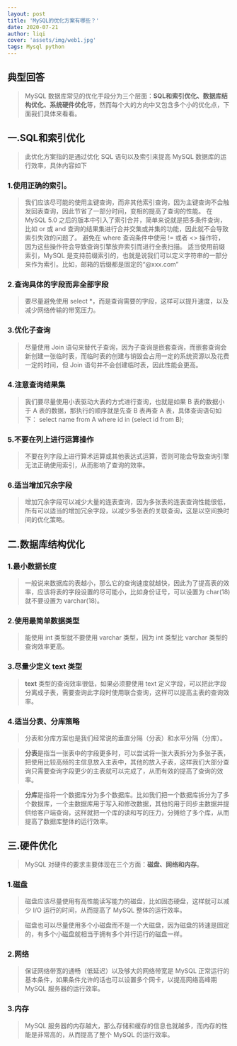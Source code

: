 ```yaml
---
layout: post
title: 'MySQL的优化方案有哪些？'
date: 2020-07-21
author: liqi
cover: 'assets/img/web1.jpg'
tags: Mysql python
---
```


## 典型回答
>MySQL 数据库常见的优化手段分为三个层面：**SQL和索引优化、数据库结构优化、系统硬件优化**等，然而每个大的方向中又包含多个小的优化点，下面我们具体来看看。

## 一.SQL和索引优化
>此优化方案指的是通过优化 SQL 语句以及索引来提高 MySQL 数据库的运行效率，具体内容如下

### 1.使用正确的索引。
>我们应该尽可能的使用主键查询，而非其他索引查询，因为主键查询不会触发回表查询，因此节省了一部分时间，变相的提高了查询的性能。
>在 MySQL 5.0 之后的版本中引入了索引合并，简单来说就是把多条件查询，比如 or 或 and 查询的结果集进行合并交集或并集的功能，因此就不会导致索引失效的问题了。
>避免在 where 查询条件中使用 != 或者 <> 操作符，因为这些操作符会导致查询引擎放弃索引而进行全表扫描。
>适当使用前缀索引，MySQL 是支持前缀索引的，也就是说我们可以定义字符串的一部分来作为索引。比如，邮箱的后缀都是固定的“@xxx.com”

### 2.查询具体的字段而非全部字段

>要尽量避免使用 select *，而是查询需要的字段，这样可以提升速度，以及减少网络传输的带宽压力。

### 3.优化子查询

>尽量使用 Join 语句来替代子查询，因为子查询是嵌套查询，而嵌套查询会新创建一张临时表，而临时表的创建与销毁会占用一定的系统资源以及花费一定的时间，但 Join 语句并不会创建临时表，因此性能会更高。
 

### 4.注意查询结果集
>我们要尽量使用小表驱动大表的方式进行查询，也就是如果 B 表的数据小于 A 表的数据，那执行的顺序就是先查 B 表再查 A 表，具体查询语句如下：
	select name from A where id in (select id from B);

### 5.不要在列上进行运算操作

>不要在列字段上进行算术运算或其他表达式运算，否则可能会导致查询引擎无法正确使用索引，从而影响了查询的效率。

### 6.适当增加冗余字段
>增加冗余字段可以减少大量的连表查询，因为多张表的连表查询性能很低，所有可以适当的增加冗余字段，以减少多张表的关联查询，这是以空间换时间的优化策略。
 

## 二.数据库结构优化

### 1.最小数据长度

>一般说来数据库的表越小，那么它的查询速度就越快，因此为了提高表的效率，应该将表的字段设置的尽可能小，比如身份证号，可以设置为 char(18) 就不要设置为 varchar(18)。

### 2.使用最简单数据类型

>能使用 int 类型就不要使用 varchar 类型，因为 int 类型比 varchar 类型的查询效率更高。

### 3.尽量少定义 text 类型

>**text** 类型的查询效率很低，如果必须要使用 text 定义字段，可以把此字段分离成子表，需要查询此字段时使用联合查询，这样可以提高主表的查询效率。

### 4.适当分表、分库策略

>分表和分库方案也是我们经常说的垂直分隔（分表）和水平分隔（分库）。

>**分表**是指当一张表中的字段更多时，可以尝试将一张大表拆分为多张子表，把使用比较高频的主信息放入主表中，其他的放入子表，这样我们大部分查询只需要查询字段更少的主表就可以完成了，从而有效的提高了查询的效率。

>**分库**是指将一个数据库分为多个数据库。比如我们把一个数据库拆分为了多个数据库，一个主数据库用于写入和修改数据，其他的用于同步主数据并提供给客户端查询，这样就把一个库的读和写的压力，分摊给了多个库，从而提高了数据库整体的运行效率。

## 三.硬件优化
>MySQL 对硬件的要求主要体现在三个方面：**磁盘、网络和内存**。

### 1.磁盘

>磁盘应该尽量使用有高性能读写能力的磁盘，比如固态硬盘，这样就可以减少 I/O 运行的时间，从而提高了 MySQL 整体的运行效率。

>磁盘也可以尽量使用多个小磁盘而不是一个大磁盘，因为磁盘的转速是固定的，有多个小磁盘就相当于拥有多个并行运行的磁盘一样。

### 2.网络

>保证网络带宽的通畅（低延迟）以及够大的网络带宽是 MySQL 正常运行的基本条件，如果条件允许的话也可以设置多个网卡，以提高网络高峰期 MySQL 服务器的运行效率。

### 3.内存

>MySQL 服务器的内存越大，那么存储和缓存的信息也就越多，而内存的性能是非常高的，从而提高了整个 MySQL 的运行效率。
